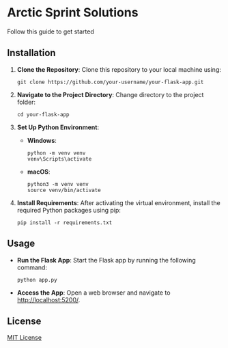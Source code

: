 # Arctic Sprint Solutions

Follow this guide to get started

## Installation

1. **Clone the Repository**: Clone this repository to your local machine using:

    ```
    git clone https://github.com/your-username/your-flask-app.git
    ```

2. **Navigate to the Project Directory**: Change directory to the project folder:

    ```
    cd your-flask-app
    ```

3. **Set Up Python Environment**:

    - **Windows**:

        ```
        python -m venv venv
        venv\Scripts\activate
        ```

    - **macOS**:
        ```
        python3 -m venv venv
        source venv/bin/activate
        ```

4. **Install Requirements**: After activating the virtual environment, install the required Python packages using pip:

    ```
    pip install -r requirements.txt
    ```

## Usage

- **Run the Flask App**: Start the Flask app by running the following command:

    ```
    python app.py
    ```

- **Access the App**: Open a web browser and navigate to [http://localhost:5200/](http://localhost:5000/). 


## License

[MIT License](LICENSE)

